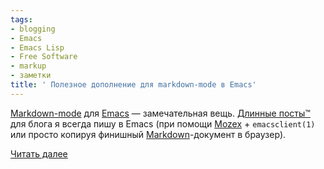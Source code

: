 ```yaml
---
tags:
- blogging
- Emacs
- Emacs Lisp
- Free Software
- markup
- заметки
title: ' Полезное дополнение для markdown-mode в Emacs'
---
```


[Markdown-mode][] для [Emacs][] — замечательная вещь. [Длинные посты™][]
для блога я всегда пишу в Emacs (при помощи [Mozex][] + `emacsclient(1)`
или просто копируя финишный [Markdown][]-документ в браузер).

[Читать далее][]

  [Markdown-mode]: https://web.archive.org/web/20080422003314/http://jblevins.org/projects/markdown-mode/
  [Emacs]: /web/20080422003314/http://sphinx.net.ru:80/blog/entry/emacs-intro/
  [Длинные посты™]: /web/20080422003314/http://sphinx.net.ru:80/blog/entry/396
    "Автоматизация сборки LaTeX-документов"
  [Mozex]: https://web.archive.org/web/20080422003314/http://mozex.mozdev.org/
  [Markdown]: /web/20080422003314/http://sphinx.net.ru:80/blog/entry/markdown-and-lightweight-markup/
    "Простая разметка текста для сайтов: Markdown"
  [Читать далее]: /web/20080422003314/http://sphinx.net.ru:80/blog/entry/411/